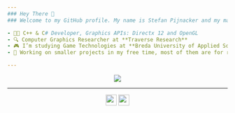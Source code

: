 ```yaml
---
### Hey There 👋
### Welcome to my GitHub profile. My name is Stefan Pijnacker and my main occupation is **Game Development/Programming**.

- 👨‍💻 C++ & C# Developer, Graphics APIs: Directx 12 and OpenGL
- 🔍 Computer Graphics Researcher at **Traverse Research**
- 🎮 I’m studying Game Technologies at **Breda University of Applied Sciences**.
- 💫 Working on smaller projects in my free time, most of them are for research, they can be found among my public repositories.

---
```


<p align="center">
  <a href="https://git.io/streak-stats"><img src="https://streak-stats.demolab.com?user=stefanpgd&theme=highcontrast&hide_border=false&border_radius=20"/></a>
</p>

---

<p align="center">
  <a href="https://twitter.com/StefanPijnacker"><img src="https://img.shields.io/badge/twitter-%231DA1F2.svg?&style=for-the-badge&logo=twitter&logoColor=white" height=25></a> <a href="https://www.linkedin.com/in/stefan-pijnacker-6b506a194/"><img src="https://img.shields.io/badge/linkedin-%230077B5.svg?&style=for-the-badge&logo=linkedin&logoColor=white" height=25></a>
</p>
